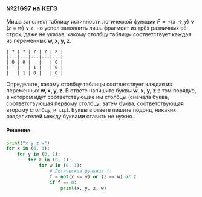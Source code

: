 ### №21697 на КЕГЭ

Миша заполнял таблицу истинности логической функции $F = \neg(x \to y) \lor (z \equiv w) \lor z$, но успел заполнить лишь фрагмент из трёх различных её строк, даже не указав, какому столбцу таблицы соответствует каждая из переменных **w, х, y, z**.

```
| ? | ? | ? | ? | F |
|---|---|---|---|---|
| 0 | 0 |   |   | 0 |
|   |   | 1 |   | 0 |
|   | 1 | 0 |   | 0 |
```

Определите, какому столбцу таблицы соответствует каждая из переменных **w, х, y, z**. В ответе напишите буквы **w**, **х**, **у**, **z** в том порядке, в котором идут соответствующие им столбцы (сначала буква, соответствующая первому столбцу; затем буква, соответствующая второму столбцу, и т.д.). Буквы в ответе пишите подряд, никаких разделителей между буквами ставить не нужно.

#### Решение

```python
print("x y z w")
for x in (0, 1):
    for y in (0, 1):
        for z in (0, 1):
            for w in (0, 1):
                # Логическая функиця f:
                f = not(x <= y) or (z == w) or z
                if f == 0:
                    print(x, y, z, w)
```
